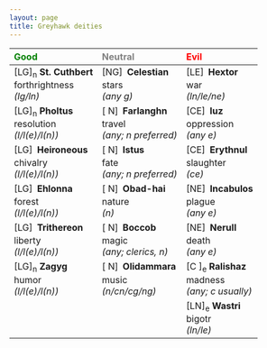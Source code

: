 ```yaml
---
layout: page
title: Greyhawk deities
---
```


<span style="color:green">Good</span>                                  | <span style="color:grey">Neutral</span>                                 | <span style="color:red">Evil</span>
:----------------------------------------------------------------------|:------------------------------------------------------------------------|:----------------------------------------------------------
 [LG]<sub>n</sub> **St. Cuthbert**<br/>forthrightness<br/>_(lg/ln)_    | [NG]<sub>&nbsp;</sub> **Celestian**<br/>stars<br/>_(any g)_             | [LE]<sub>&nbsp;</sub> **Hextor**<br/>war<br/>_(ln/le/ne)_
 [LG]<sub>n</sub> **Pholtus**<br/>resolution<br/>_(l/l(e)/l(n))_       | [ N]<sub>&nbsp;</sub> **Farlanghn**<br/>travel<br/>_(any; n preferred)_ | [CE]<sub>&nbsp;</sub> **Iuz**<br/>oppression<br/>_(any e)_
 [LG]<sub>&nbsp;</sub> **Heironeous**<br/>chivalry<br/>_(l/l(e)/l(n))_ | [ N]<sub>&nbsp;</sub> **Istus**<br/>fate<br/>_(any; n preferred)_       | [CE]<sub>&nbsp;</sub> **Erythnul**<br/>slaughter<br/>_(ce)_
 [LG]<sub>&nbsp;</sub> **Ehlonna**<br/>forest<br/>_(l/l(e)/l(n))_      | [ N]<sub>&nbsp;</sub> **Obad-hai**<br/>nature<br/>_(n)_                 | [NE]<sub>&nbsp;</sub> **Incabulos**<br/>plague<br/>_(any e)_
 [LG]<sub>&nbsp;</sub> **Trithereon**<br/>liberty<br/>_(l/l(e)/l(n))_  | [ N]<sub>&nbsp;</sub> **Boccob**<br/>magic<br/>_(any; clerics, n)_      | [NE]<sub>&nbsp;</sub> **Nerull**<br/>death<br/>_(any e)_
 [LG]<sub>n</sub> **Zagyg**<br/>humor<br/>_(l/l(e)/l(n))_              | [ N]<sub>&nbsp;</sub> **Olidammara**<br/>music<br/>_(n/cn/cg/ng)_       | [C ]<sub>e</sub> **Ralishaz**<br/>madness<br/>_(any; c usually)_
                                                                       |                                                                         | [LN]<sub>e</sub> **Wastri**<br/>bigotr<br/>_(ln/le)_
